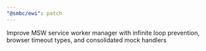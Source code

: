 ```yaml
---
"@smbc/ewi": patch
---
```


Improve MSW service worker manager with infinite loop prevention, browser timeout types, and consolidated mock handlers